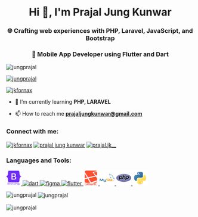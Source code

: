 <h1 align="center">Hi 👋, I'm Prajal Jung Kunwar</h1>
<h3 align="center">🌐 Crafting web experiences with PHP, Laravel, JavaScript, and Bootstrap</h3>
<h3 align="center">📱 Mobile App Developer using Flutter and Dart</h3>

<p align="left"> <img src="https://komarev.com/ghpvc/?username=jungprajal&label=Profile%20views&color=0e75b6&style=flat" alt="jungprajal" /> </p>

<p align="left"> <a href="https://github.com/ryo-ma/github-profile-trophy"><img src="https://github-profile-trophy.vercel.app/?username=jungprajal" alt="jungprajal" /></a> </p>

<p align="left"> <a href="https://twitter.com/jkfornax" target="blank"><img src="https://img.shields.io/twitter/follow/jkfornax?logo=twitter&style=for-the-badge" alt="jkfornax" /></a> </p>

- 🌱 I’m currently learning **PHP, LARAVEL**

- 📫 How to reach me **prajaljungkunwar@gmail.com**

<h3 align="left">Connect with me:</h3>
<p align="left">
<a href="https://twitter.com/jkfornax" target="blank"><img align="center" src="https://raw.githubusercontent.com/rahuldkjain/github-profile-readme-generator/master/src/images/icons/Social/twitter.svg" alt="jkfornax" height="30" width="40" /></a>
<a href="https://fb.com/prajal jung kunwar" target="blank"><img align="center" src="https://raw.githubusercontent.com/rahuldkjain/github-profile-readme-generator/master/src/images/icons/Social/facebook.svg" alt="prajal jung kunwar" height="30" width="40" /></a>
<a href="https://instagram.com/prajal.jk__" target="blank"><img align="center" src="https://raw.githubusercontent.com/rahuldkjain/github-profile-readme-generator/master/src/images/icons/Social/instagram.svg" alt="prajal.jk__" height="30" width="40" /></a>
</p>

<h3 align="left">Languages and Tools:</h3>
<p align="left"> 
    <a href="https://getbootstrap.com" target="_blank" rel="noreferrer"> 
        <img src="https://raw.githubusercontent.com/devicons/devicon/master/icons/bootstrap/bootstrap-plain-wordmark.svg" alt="bootstrap" width="40" height="40"/> 
    </a> 
    <a href="https://dart.dev" target="_blank" rel="noreferrer"> 
        <img src="https://www.vectorlogo.zone/logos/dartlang/dartlang-icon.svg" alt="dart" width="40" height="40"/> 
    </a> 
    <a href="https://www.figma.com/" target="_blank" rel="noreferrer"> 
        <img src="https://www.vectorlogo.zone/logos/figma/figma-icon.svg" alt="figma" width="40" height="40"/> 
    </a> 
    <a href="https://flutter.dev" target="_blank" rel="noreferrer"> 
        <img src="https://www.vectorlogo.zone/logos/flutterio/flutterio-icon.svg" alt="flutter" width="40" height="40"/> 
    </a> 
    <a href="https://laravel.com/" target="_blank" rel="noreferrer"> 
        <img src="https://raw.githubusercontent.com/devicons/devicon/master/icons/laravel/laravel-plain-wordmark.svg" alt="laravel" width="40" height="40"/> 
    </a> 
    <a href="https://www.mysql.com/" target="_blank" rel="noreferrer"> 
        <img src="https://raw.githubusercontent.com/devicons/devicon/master/icons/mysql/mysql-original-wordmark.svg" alt="mysql" width="40" height="40"/> 
    </a> 
    <a href="https://www.php.net" target="_blank" rel="noreferrer"> 
        <img src="https://raw.githubusercontent.com/devicons/devicon/master/icons/php/php-original.svg" alt="php" width="40" height="40"/> 
    </a> 
    <a href="https://www.python.org" target="_blank" rel="noreferrer"> 
        <img src="https://raw.githubusercontent.com/devicons/devicon/master/icons/python/python-original.svg" alt="python" width="40" height="40"/> 
    </a> 
</p>

<p><img align="left" src="https://github-readme-stats.vercel.app/api/top-langs?username=jungprajal&show_icons=true&locale=en&layout=compact" alt="jungprajal" /></p>

<p>&nbsp;<img align="center" src="https://github-readme-stats.vercel.app/api?username=jungprajal&show_icons=true&locale=en" alt="jungprajal" /></p>

<p><img align="center" src="https://github-readme-streak-stats.herokuapp.com/?user=jungprajal&" alt="jungprajal" /></p>

